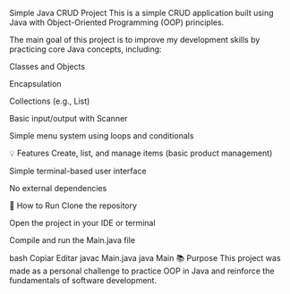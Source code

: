 Simple Java CRUD Project
This is a simple CRUD application built using Java with Object-Oriented Programming (OOP) principles.

The main goal of this project is to improve my development skills by practicing core Java concepts, including:

Classes and Objects

Encapsulation

Collections (e.g., List)

Basic input/output with Scanner

Simple menu system using loops and conditionals

💡 Features
Create, list, and manage items (basic product management)

Simple terminal-based user interface

No external dependencies

🚀 How to Run
Clone the repository

Open the project in your IDE or terminal

Compile and run the Main.java file

bash
Copiar
Editar
javac Main.java
java Main
📚 Purpose
This project was made as a personal challenge to practice OOP in Java and reinforce the fundamentals of software development.
